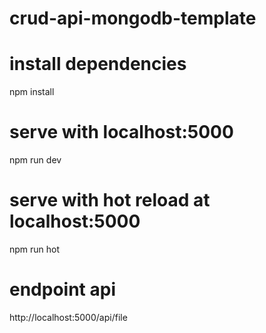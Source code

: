 # crud-api-mongodb-template

# install dependencies
npm install

# serve with localhost:5000
npm run dev

# serve with hot reload at localhost:5000
npm run hot

# endpoint api
http://localhost:5000/api/file
